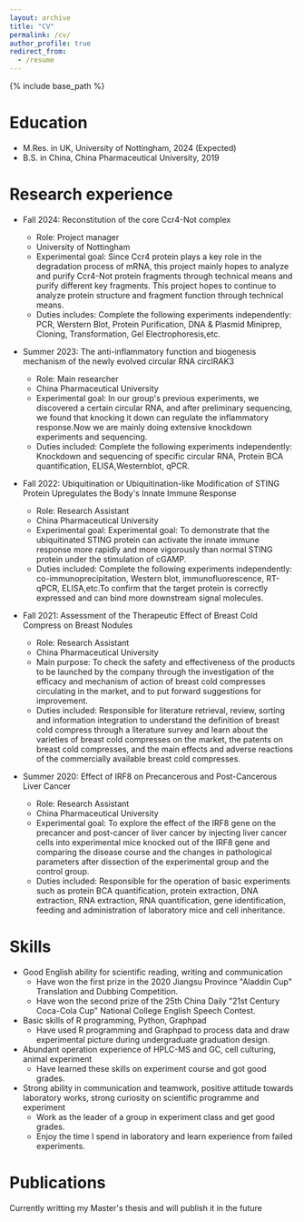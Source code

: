 ```yaml
---
layout: archive
title: "CV"
permalink: /cv/
author_profile: true
redirect_from:
  - /resume
---
```


{% include base_path %}

Education
======
* M.Res. in UK, University of Nottingham, 2024 (Expected)
* B.S. in China, China Pharmaceutical University, 2019

Research experience
======
* Fall 2024: Reconstitution of the core Ccr4-Not complex
  * Role: Project manager
  * University of Nottingham
  * Experimental goal: Since Ccr4 protein plays a key role in the degradation process of mRNA, this project mainly hopes to analyze and purify Ccr4-Not protein fragments through technical means and purify different key fragments. This project hopes to continue to analyze protein structure and fragment function through technical means.
  * Duties includes: Complete the following experiments independently: PCR, Werstern Blot, Protein Purification, DNA & Plasmid Miniprep, Cloning, Transformation, Gel Electrophoresis,etc.

* Summer 2023: The anti-inflammatory function and biogenesis mechanism of the newly evolved circular RNA circIRAK3
  * Role: Main researcher
  * China Pharmaceutical University
  * Experimental goal: In our group's previous experiments, we discovered a certain circular RNA, and after preliminary sequencing, we found that knocking it down can regulate the inflammatory response.Now we are mainly doing extensive knockdown experiments and sequencing.
  * Duties included: Complete the following experiments independently: Knockdown and sequencing of specific circular RNA, Protein BCA quantification, ELISA,Westernblot, qPCR.

* Fall 2022: Ubiquitination or Ubiquitination-like Modification of STING Protein Upregulates the Body's Innate Immune Response
  * Role: Research Assistant
  * China Pharmaceutical University
  * Experimental goal: Experimental goal: To demonstrate that the ubiquitinated STING protein can activate the innate immune response more rapidly and more vigorously than normal STING protein under the stimulation of cGAMP.
  * Duties included: Complete the following experiments independently: co-immunoprecipitation, Western blot, immunofluorescence, RT-qPCR, ELISA,etc.To confirm that the target protein is correctly expressed and can bind more downstream signal molecules. 

* Fall 2021: Assessment of the Therapeutic Effect of Breast Cold Compress on Breast Nodules
  * Role: Research Assistant
  * China Pharmaceutical University
  * Main purpose: To check the safety and effectiveness of the products to be launched by the company   through the investigation of the efficacy and mechanism of action of breast cold compresses circulating in the market, and to put forward suggestions for improvement. 
  * Duties included: Responsible for literature retrieval, review, sorting and information integration to understand the definition of breast cold compress through a literature survey and learn about the varieties of breast cold compresses on the market, the patents on breast cold compresses, and the main effects and adverse reactions of the commercially available breast cold compresses.

* Summer 2020: Effect of IRF8 on Precancerous and Post-Cancerous Liver Cancer
  * Role: Research Assistant
  * China Pharmaceutical University
  * Experimental goal: To explore the effect of the IRF8 gene on the precancer and post-cancer of liver cancer by injecting liver cancer cells into experimental mice knocked out of the IRF8 gene and comparing the disease course and the changes in pathological parameters after dissection of the experimental group and the control group. 
  * Duties included: Responsible for the operation of basic experiments such as protein BCA quantification, protein extraction, DNA extraction, RNA extraction, RNA quantification, gene identification, feeding and administration of laboratory mice and cell inheritance. 
  
Skills
======
* Good English ability for scientific reading, writing and communication
  * Have won the first prize in the 2020 Jiangsu Province "Aladdin Cup" Translation and Dubbing Competition.
  * Have won the second prize of the 25th China Daily "21st Century Coca-Cola Cup" National College English Speech Contest.
* Basic skills of R programming, Python, Graphpad
  * Have used R programming and Graphpad to process data and draw experimental picture during undergraduate graduation design.
* Abundant operation experience of HPLC-MS and GC, cell culturing, animal experiment
  * Have learned these skills on experiment course and got good grades.
* Strong ability in communication and teamwork, positive attitude towards laboratory works, strong curiosity on scientific programme and experiment
  * Work as the leader of a group in experiment class and get good grades.
  * Enjoy the time I spend in laboratory and learn experience from failed experiments.

Publications
======
Currently writting my Master's thesis and will publish it in the future
